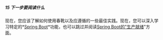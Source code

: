 ##### 15 下一步要阅读什么

现在，您应该了解如何使用春靴以及应遵循的一些最佳实践。现在，您可以深入学习特定的*[Spring Boot](https://docs.spring.io/spring-boot/docs/2.1.17.BUILD-SNAPSHOT/reference/html/boot-features.html)*功能，也可以跳过并阅读[Spring Boot的"生产就绪](https://docs.spring.io/spring-boot/docs/2.1.17.BUILD-SNAPSHOT/reference/html/production-ready.html)"方面。

